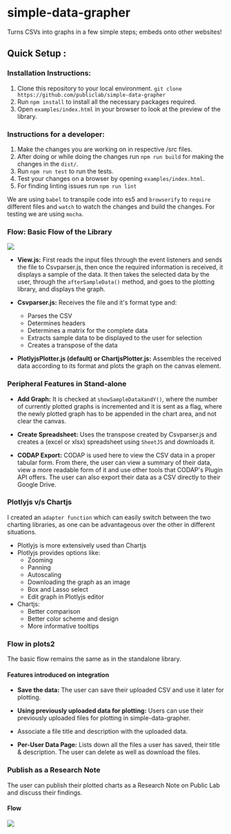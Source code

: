 # simple-data-grapher
Turns CSVs into graphs in a few simple steps; embeds onto other websites!

## Quick Setup :

### Installation Instructions:
1. Clone this repository to your local environment.
    `git clone https://github.com/publiclab/simple-data-grapher`
2. Run `npm install` to install all the necessary packages required.
3. Open `examples/index.html` in your browser to look at the preview of the library.

### Instructions for a developer:
1. Make the changes you are working on in respective /src files.
2. After doing or while doing the changes run `npm run build` for making the changes in the `dist/`.
3. Run `npm run test` to run the tests.
4. Test your changes on a browser by opening `examples/index.html`.
5. For finding linting issues run `npm run lint`

We are using `babel` to transpile code into es5 and `browserify` to `require` different files and `watch` to watch the changes and build the changes.
For testing we are using `mocha`.
### Flow: Basic Flow of the Library

![](https://lh3.googleusercontent.com/EBhm7ICy8xLrZ0LQfYiRNXlc9nt7QHWdUN1rBk8GQVz-9KkZwcEDqjrH_BY62NCs78hGUDpH3MyFknaafds8QCgLR2PW7Li6EPmX_bkhIxnQOeeKdiqEGD6T7H5yKlpKhyqihF6I)

- **View.js:** First reads the input files through the event listeners and sends the file to Csvparser.js, then once the required information is received, it displays a sample of the data. It then takes the selected data by the user, through the `afterSampleData()` method, and goes to the plotting library, and displays the graph.

- **Csvparser.js:** Receives the file and it's format type and:

    - Parses the CSV
    - Determines headers
    - Determines a matrix for the complete data
    - Extracts sample data to be displayed to the user for selection
    - Creates a transpose of the data

- **PlotlyjsPlotter.js (default) or ChartjsPlotter.js:** Assembles the received data according to its format and plots the graph on the canvas element.

### Peripheral Features in Stand-alone
    
- **Add Graph:** It is checked at `showSampleDataXandY()`, where the number of currently plotted graphs is incremented and it is sent as a flag, where the newly plotted graph has to be appended in the chart area, and not clear the canvas.

- **Create Spreadsheet:** Uses the transpose created by Csvparser.js and creates a (excel or xlsx) spreadsheet using `SheetJS` and downloads it.

- **CODAP Export:** CODAP is used here to view the CSV data in a proper tabular form. From there, the user can view a summary of their data, view a more readable form of it and use other tools that CODAP's Plugin API offers. The user can also export their data as a CSV directly to their Google Drive.

### Plotlyjs v/s Chartjs

I created an `adapter function` which can easily switch between the two charting libraries, as one can be advantageous over the other in different situations.

- Plotlyjs is more extensively used than Chartjs
- Plotlyjs provides options like:
    - Zooming
    - Panning
    - Autoscaling
    - Downloading the graph as an image
    - Box and Lasso select
    - Edit graph in Plotlyjs editor
- Chartjs:
    - Better comparison
    - Better color scheme and design
    - More informative tooltips

### Flow in plots2

The basic flow remains the same as in the standalone library.

#### Features introduced on integration

- **Save the data:** The user can save their uploaded CSV and use it later for plotting.

- **Using previously uploaded data for plotting:** Users can use their previously uploaded files for plotting in simple-data-grapher.

- Associate a file title and description with the uploaded data.

- **Per-User Data Page:** Lists down all the files a user has saved, their title & description. The user can delete as well as download the files.

### Publish as a Research Note

The user can publish their plotted charts as a Research Note on Public Lab and discuss their findings.

#### Flow 

![](https://lh5.googleusercontent.com/4LJ1qzCD1WFMSmvLTR4FBaB0pF5bKRLo2MQUiP6e_1iipt7gWoxZMfjiNzc2ZRMydebksz4E4w1PUmhR90f3b0zJSHLNbnfXF5X-ScZZL-q50CLITgBEi9HUqu7aqxTXR0e38be8)

